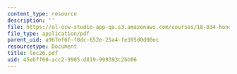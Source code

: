 ```yaml
---
content_type: resource
description: ''
file: https://ol-ocw-studio-app-qa.s3.amazonaws.com/courses/18-034-honors-differential-equations-spring-2004/45ebff60acc29905d819999393c2bb06_lec26.pdf
file_type: application/pdf
parent_uid: a967ef6f-f8dc-652e-25a4-fe395d0d00ec
resourcetype: Document
title: lec26.pdf
uid: 45ebff60-acc2-9905-d819-999393c2bb06
---
```

